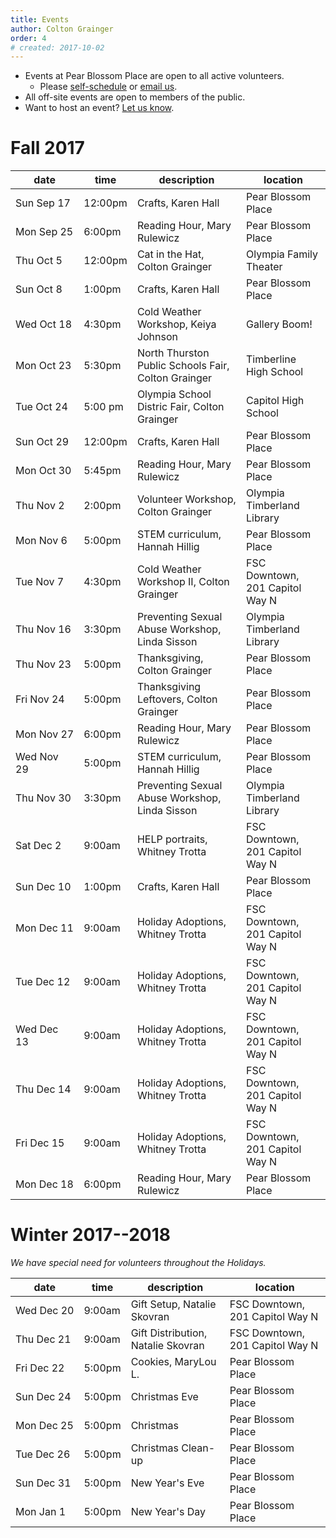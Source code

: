 ```yaml
---
title: Events 
author: Colton Grainger
order: 4 
# created: 2017-10-02 
---
```


- Events at Pear Blossom Place are open to all active volunteers.
	- Please [self-schedule](https://www.volgistics.com/ex/portal.dll/?from=189830) or [email us](mailto:coltong@fscss.org).
- All off-site events are open to members of the public.
- Want to host an event? [Let us know](mailto:coltong@fscss.org).

# Fall 2017

date | time | description | location 
--- | --- | --- | ---
<nobr> Sun Sep 17 </nobr> | 12:00pm  | Crafts, Karen Hall | Pear Blossom Place
<nobr> Mon Sep 25 </nobr> | 6:00pm 	| Reading Hour, Mary Rulewicz | Pear Blossom Place
Thu Oct 5  | 12:00pm  | Cat in the Hat, Colton Grainger | Olympia Family Theater
Sun Oct 8  | 1:00pm 	| Crafts, Karen Hall | Pear Blossom Place
Wed Oct 18	| 4:30pm | Cold Weather Workshop, Keiya Johnson | Gallery Boom! 
Mon Oct 23	| 5:30pm | North Thurston Public Schools Fair, Colton Grainger | Timberline High School
Tue Oct 24	 | 5:00 pm | Olympia School Distric Fair, Colton Grainger | Capitol High School
Sun Oct 29	 | 12:00pm | Crafts, Karen Hall | Pear Blossom Place
Mon Oct 30       | 5:45pm | Reading Hour, Mary Rulewicz | Pear Blossom Place
Thu Nov 2	 | 2:00pm| Volunteer Workshop, Colton Grainger | Olympia Timberland Library
Mon Nov 6        | 5:00pm | STEM curriculum, Hannah Hillig | Pear Blossom Place
Tue Nov 7 	| 4:30pm | Cold Weather Workshop II, Colton Grainger | FSC Downtown, 201 Capitol Way N
Thu Nov 16 | 3:30pm | Preventing Sexual Abuse Workshop, Linda Sisson | Olympia Timberland Library
Thu Nov 23 | 5:00pm | Thanksgiving, Colton Grainger | Pear Blossom Place
Fri Nov 24 | 5:00pm | Thanksgiving Leftovers, Colton Grainger | Pear Blossom Place
<nobr> Mon Nov 27 </nobr>	 | 6:00pm | Reading Hour, Mary Rulewicz | Pear Blossom Place
Wed Nov 29 | 5:00pm | STEM curriculum, Hannah Hillig | Pear Blossom Place
Thu Nov 30 | 3:30pm | Preventing Sexual Abuse Workshop, Linda Sisson | Olympia Timberland Library
Sat Dec 2 | 9:00am | HELP portraits, Whitney Trotta | FSC Downtown, 201 Capitol Way N
Sun Dec 10	 | 1:00pm | Crafts, Karen Hall | Pear Blossom Place
Mon Dec 11 	| 9:00am | Holiday Adoptions, Whitney Trotta | FSC Downtown, 201 Capitol Way N
Tue Dec 12	|9:00am | Holiday Adoptions, Whitney Trotta | FSC Downtown, 201 Capitol Way N
Wed Dec 13	| 9:00am | Holiday Adoptions, Whitney Trotta | FSC Downtown, 201 Capitol Way N
Thu Dec 14	| 9:00am | Holiday Adoptions, Whitney Trotta | FSC Downtown, 201 Capitol Way N
Fri Dec 15 	| 9:00am | Holiday Adoptions, Whitney Trotta | FSC Downtown, 201 Capitol Way N
Mon Dec 18	 | 6:00pm | Reading Hour, Mary Rulewicz | Pear Blossom Place

# Winter 2017--2018

*We have special need for volunteers throughout the Holidays.*

 date | time | description | location 
--- | --- | --- | ---
<nobr> Wed Dec 20 </nobr> | 9:00am | Gift Setup, Natalie Skovran | FSC Downtown, 201 Capitol Way N
<nobr> Thu Dec 21 </nobr> | 9:00am | Gift Distribution, Natalie Skovran | FSC Downtown, 201 Capitol Way N
Fri Dec 22 | 5:00pm | Cookies, MaryLou L. | Pear Blossom Place
Sun Dec 24 | 5:00pm | Christmas Eve | Pear Blossom Place
<nobr>Mon Dec 25 </nobr> | 5:00pm | Christmas | Pear Blossom Place
Tue Dec 26 | 5:00pm | Christmas Clean-up | Pear Blossom Place
Sun Dec 31 | 5:00pm | New Year's Eve | Pear Blossom Place
Mon Jan 1  | 5:00pm | New Year's Day | Pear Blossom Place


